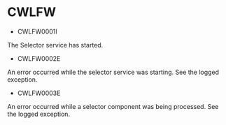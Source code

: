 # CWLFW

- CWLFW0001I

The Selector service has started.
- CWLFW0002E

An error occurred while the selector service was starting.  See the logged exception.
- CWLFW0003E

An error occurred while a selector component was being processed.  See the logged exception.